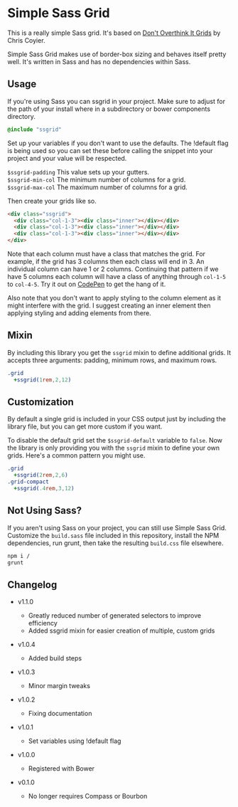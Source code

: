 Simple Sass Grid
================

This is a really simple Sass grid. It's based on [Don't Overthink It Grids][1] by Chris Coyier.

Simple Sass Grid makes use of border-box sizing and behaves itself pretty well. It's written in Sass and has
no dependencies within Sass.

Usage
-----

If you're using Sass you can ssgrid in your project. Make sure to adjust for the path of your install where in a
subdirectory or bower components directory.

```sass
@include "ssgrid"
```

Set up your variables if you don't want to use the defaults. The !default flag is being used so you
can set these before calling the snippet into your project and your value will be respected.

`$ssgrid-padding` This value sets up your gutters.  
`$ssgrid-min-col` The minimum number of columns for a grid.  
`$ssgrid-max-col` The maximum number of columns for a grid.  

Then create your grids like so.

```html
<div class="ssgrid">
  <div class="col-1-3"><div class="inner"></div></div>
  <div class="col-1-3"><div class="inner"></div></div>
  <div class="col-1-3"><div class="inner"></div></div>
</div>
```

Note that each column must have a class that matches the grid. For example, if the grid has 3 columns then each
class will end in 3. An individual column can have 1 or 2 columns. Continuing that pattern if we have 5 columns
each column will have a class of anything through `col-1-5` to `col-4-5`. Try it out on [CodePen][2] to get the
hang of it.

Also note that you don't want to apply styling to the column element as it might interfere with the grid. I suggest
creating an inner element then applying styling and adding elements from there.

Mixin
-----

By including this library you get the `ssgrid` mixin to define additional grids. It accepts three
arguments: padding, minimum rows, and maximum rows.

```sass
.grid
  +ssgrid(1rem,2,12)
```

Customization
-------------

By default a single grid is included in your CSS output just by including the library file, but you
can get more custom if you want.

To disable the default grid set the `$ssgrid-default` variable to `false`. Now the library is only
providing you with the `ssgrid` mixin to define your own grids. Here's a common pattern you might use.

```sass
.grid
  +ssgrid(2rem,2,6)
.grid-compact
  +ssgrid(.4rem,3,12)
```

Not Using Sass?
---------------

If you aren't using Sass on your project, you can still use Simple Sass Grid. Customize the
`build.sass` file included in this repository, install the NPM dependencies, run grunt, then take
the resulting `build.css` file elsewhere.

```sh
npm i /
grunt
```

Changelog
---------

+ v1.1.0
  + Greatly reduced number of generated selectors to improve efficiency
  + Added ssgrid mixin for easier creation of multiple, custom grids

+ v1.0.4
  + Added build steps

+ v1.0.3
  + Minor margin tweaks

+ v1.0.2
  + Fixing documentation

+ v1.0.1
  + Set variables using !default flag

+ v1.0.0
  + Registered with Bower

+ v0.1.0
  + No longer requires Compass or Bourbon

[1]: http://css-tricks.com/dont-overthink-it-grids
[2]: http://codepen.io/ryanburnette/pen/dcefa07c8fa60209a647391b1276f2c7
